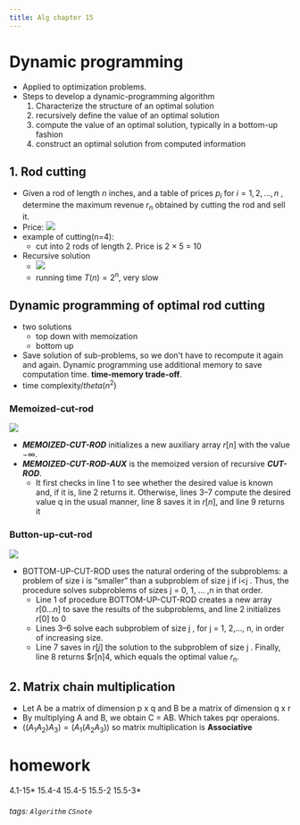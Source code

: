 ```yaml
---
title: Alg chapter 15
---
```

# Dynamic programming
* Applied to optimization problems.
* Steps to develop a dynamic-programming algorithm
    1. Characterize the structure of an optimal solution
    2. recursively define the value of an optimal solution
    3. compute the value of an optimal solution, typically in a bottom-up fashion
    4. construct an optimal solution from computed information
## 1. Rod cutting
* Given a rod of length $n$ inches, and a table of prices $p_i$ for $i  = 1,2,...,n$ , determine the maximum revenue $r_n$ obtained by cutting the rod and sell it.
* Price: 
![](https://i.imgur.com/S9JfvNe.png)
* example of cutting(n=4):
    * cut into 2 rods of length 2. Price is 2 $\times$ 5 = 10
* Recursive solution
    * ![](https://i.imgur.com/JfXNSXP.png)
    * running time $T(n)=2^n$, very slow

## Dynamic programming of optimal rod cutting
* two solutions
    * top down with memoization
    * bottom up
* Save solution of sub-problems, so we don't have to recompute it again and again. Dynamic programming use additional memory to save computation time. **time-memory trade-off**. 
* time complexity$/theta(n^2)$
### Memoized-cut-rod
![](https://i.imgur.com/yxssyN5.png)
* ***MEMOIZED-CUT-ROD*** initializes a new auxiliary array $r[n]$ with the value $-\infty$.
* ***MEMOIZED-CUT-ROD-AUX*** is  the memoized version of recursive ***CUT-ROD***. 
    * It first checks in line 1 to see whether the desired value is  known and, if it is, line 2 returns it. Otherwise, lines 3–7 compute the desired value q in the usual manner, line 8 saves it in $r[n]$, and line 9 returns it
### Button-up-cut-rod
![](https://i.imgur.com/YeFbr2A.png)
* BOTTOM-UP-CUT-ROD uses the natural ordering of the subproblems: a problem of size i is “smaller” than a subproblem of size j if i<j . Thus, the procedure solves subproblems of sizes j = 0, 1, ... ,n in that order.
    * Line 1 of procedure BOTTOM-UP-CUT-ROD creates a new array $r[0...n]$ to save the results of the subproblems, and line 2 initializes $r[0]$ to 0
    *  Lines 3–6 solve each subproblem of size j , for j = 1, 2,..., n, in order of increasing size.
    *  Line 7 saves in $r[j]$  the solution to the subproblem of size j . Finally, line 8 returns $r[n]4, which equals the optimal value $r_n$.
## 2. Matrix chain multiplication
* Let A be a matrix of dimension p x q and B be a matrix of dimension q x r 
* By multiplying A and B, we obtain C = AB. Which takes  pqr operaions.
* $((A_1A_2)A_3)=(A_1(A_2A_3))$ so matrix multiplication is **Associative**

# homework
4.1-15*
15.4-4
15.4-5
15.5-2
15.5-3*
###### tags: `Algorithm` `CSnote`
